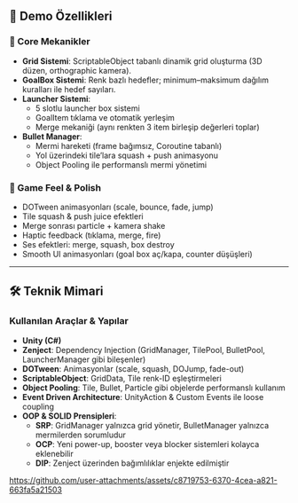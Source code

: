
## 🚀 Demo Özellikleri

### 🔹 Core Mekanikler
- **Grid Sistemi**: ScriptableObject tabanlı dinamik grid oluşturma (3D düzen, orthographic kamera).
- **GoalBox Sistemi**: Renk bazlı hedefler; minimum–maksimum dağılım kuralları ile hedef sayıları.
- **Launcher Sistemi**:  
  - 5 slotlu launcher box sistemi  
  - GoalItem tıklama ve otomatik yerleşim  
  - Merge mekaniği (aynı renkten 3 item birleşip değerleri toplar)  
- **Bullet Manager**:  
  - Mermi hareketi (frame bağımsız, Coroutine tabanlı)  
  - Yol üzerindeki tile’lara squash + push animasyonu  
  - Object Pooling ile performanslı mermi yönetimi

### 🔹 Game Feel & Polish
- DOTween animasyonları (scale, bounce, fade, jump)
- Tile squash & push juice efektleri
- Merge sonrası particle + kamera shake
- Haptic feedback (tıklama, merge, fire)
- Ses efektleri: merge, squash, box destroy
- Smooth UI animasyonları (goal box aç/kapa, counter düşüşleri)

---

## 🛠️ Teknik Mimari

### Kullanılan Araçlar & Yapılar
- **Unity (C#)**  
- **Zenject**: Dependency Injection (GridManager, TilePool, BulletPool, LauncherManager gibi bileşenler)
- **DOTween**: Animasyonlar (scale, squash, DOJump, fade-out)
- **ScriptableObject**: GridData, Tile renk-ID eşleştirmeleri
- **Object Pooling**: Tile, Bullet, Particle gibi objelerde performanslı kullanım
- **Event Driven Architecture**: UnityAction & Custom Events ile loose coupling
- **OOP & SOLID Prensipleri**:  
  - **SRP**: GridManager yalnızca grid yönetir, BulletManager yalnızca mermilerden sorumludur  
  - **OCP**: Yeni power-up, booster veya blocker sistemleri kolayca eklenebilir  
  - **DIP**: Zenject üzerinden bağımlılıklar enjekte edilmiştir 

https://github.com/user-attachments/assets/c8719753-6370-4cea-a821-663fa5a21503


